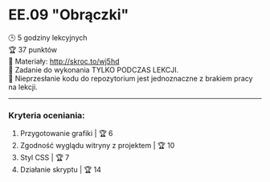 # EE.09 "Obrączki"
:clock3:  5 godziny lekcyjnych <br>
:trophy: 37 punktów <br>
:link: Materiały: http://skroc.to/wj5hd <br>
:triangular_flag_on_post: Zadanie do wykonania TYLKO PODCZAS LEKCJI. <br>
:triangular_flag_on_post: Nieprzesłanie kodu do repozytorium jest jednoznaczne z brakiem pracy na lekcji. <br>
<hr>

### Kryteria oceniania: 
1. Przygotowanie grafiki |  :trophy: 6 <br>
2. Zgodność wyglądu witryny z projektem | :trophy: 10 <br>
3. Styl CSS | :trophy: 7 <br>
4. Działanie skryptu | :trophy: 14 <br>
